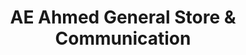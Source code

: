 ---
title: "AE Ahmed General Store & Communication"
url: /karachi/ae-ahmed-general-store-and-communication/
shop: general
---